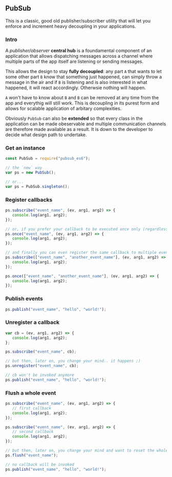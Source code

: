 ## PubSub

This is a classic, good old publisher/subscriber utility that will let you enforce and increment heavy decoupling in your applications.

### Intro

A _publisher/observer_ **central hub** is a foundamental component of an application that allows dispatching messages across a channel where multiple parts of the app itself are listening or sending messages.

This allows the design to stay **fully decoupled**: any part `A` that wants to let some other part `B` know that something just happened, can simply throw a message in the air and if `B` is listening and is also interested in what happened, it will react accordingly. Otherwsie nothing will happen. 

`A` won't have to know about `B` and `B` can be removed at any time from the app and everythig will still work. This is decoupling in its purest form and allows for scalable application of arbitary complexities.

Obviously `PubSub` can also be **extended** so that every class in the application can be made obeservable and multiple communication channels are therefore made available as a result. It is down to the developer to decide what design path to undertake.

### Get an instance

```js
const PubSub = require("pubsub_es6");

// the `new` way
var ps = new PubSub();

// or...
var ps = PubSub.singleton();  
```

### Register callbacks

```js
ps.subscribe("event_name", (ev, arg1, arg2) => {
   console.log(arg1, arg2);
});

// or, if you prefer your callback to be executed once only (regardless of the number of times the event is published)...
ps.once("event_name", (ev, arg1, arg2) => {
   console.log(arg1, arg2);
});

// and finally you can even register the same callback to multiple events
ps.subscribe(["event_name", "another_event_name"], (ev, arg1, arg2) => {
   console.log(arg1, arg2);
});

ps.once(["event_name", "another_event_name"], (ev, arg1, arg2) => {
   console.log(arg1, arg2);
});
```

### Publish events

```js
ps.publish("event_name", "hello", "world!");
```

### Unregister a callback

```js
var cb = (ev, arg1, arg2) => {
   console.log(arg1, arg2);
};

ps.subscribe("event_name", cb);

// but then, later on, you change your mind.. it happens ;)
ps.unregister("event_name", cb);

// cb won't be invoked anymore
ps.publish("event_name", "hello", "world!");
```

### Flush a whole event

```js
ps.subscribe("event_name", (ev, arg1, arg2) => {
   // first callback
   console.log(arg1, arg2);
});

ps.subscribe("event_name", (ev, arg1, arg2) => {
   // second callback
   console.log(arg1, arg2);
});

// but then, later on, you change your mind and want to reset the whole thing
ps.flush("event_name");

// no callback will be invoked
ps.publish("event_name", "hello", "world!");
```